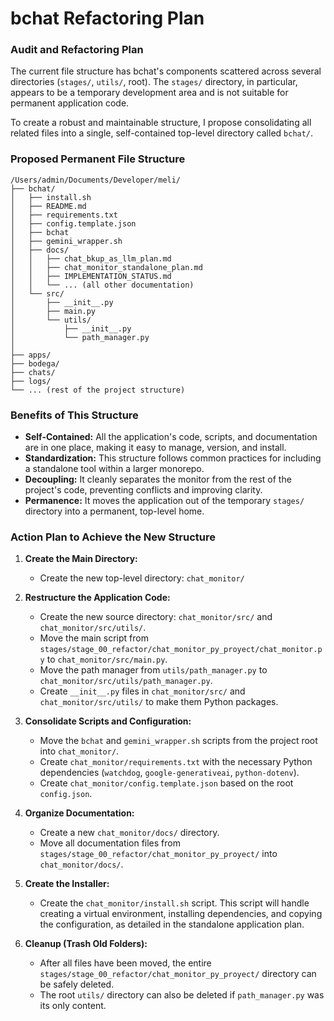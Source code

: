 # bchat Refactoring Plan

### Audit and Refactoring Plan

The current file structure has bchat's components scattered across several directories (`stages/`, `utils/`, root). The `stages/` directory, in particular, appears to be a temporary development area and is not suitable for permanent application code.

To create a robust and maintainable structure, I propose consolidating all related files into a single, self-contained top-level directory called `bchat/`.

### Proposed Permanent File Structure

```
/Users/admin/Documents/Developer/meli/
├── bchat/
│   ├── install.sh
│   ├── README.md
│   ├── requirements.txt
│   ├── config.template.json
│   ├── bchat
│   ├── gemini_wrapper.sh
│   ├── docs/
│   │   ├── chat_bkup_as_llm_plan.md
│   │   ├── chat_monitor_standalone_plan.md
│   │   ├── IMPLEMENTATION_STATUS.md
│   │   └── ... (all other documentation)
│   └── src/
│       ├── __init__.py
│       ├── main.py
│       └── utils/
│           ├── __init__.py
│           └── path_manager.py
│
├── apps/
├── bodega/
├── chats/
├── logs/
└── ... (rest of the project structure)
```

### Benefits of This Structure

*   **Self-Contained:** All the application's code, scripts, and documentation are in one place, making it easy to manage, version, and install.
*   **Standardization:** This structure follows common practices for including a standalone tool within a larger monorepo.
*   **Decoupling:** It cleanly separates the monitor from the rest of the project's code, preventing conflicts and improving clarity.
*   **Permanence:** It moves the application out of the temporary `stages/` directory into a permanent, top-level home.

### Action Plan to Achieve the New Structure

1.  **Create the Main Directory:**
    *   Create the new top-level directory: `chat_monitor/`

2.  **Restructure the Application Code:**
    *   Create the new source directory: `chat_monitor/src/` and `chat_monitor/src/utils/`.
    *   Move the main script from `stages/stage_00_refactor/chat_monitor_py_proyect/chat_monitor.py` to `chat_monitor/src/main.py`.
    *   Move the path manager from `utils/path_manager.py` to `chat_monitor/src/utils/path_manager.py`.
    *   Create `__init__.py` files in `chat_monitor/src/` and `chat_monitor/src/utils/` to make them Python packages.

3.  **Consolidate Scripts and Configuration:**
    *   Move the `bchat` and `gemini_wrapper.sh` scripts from the project root into `chat_monitor/`.
    *   Create `chat_monitor/requirements.txt` with the necessary Python dependencies (`watchdog`, `google-generativeai`, `python-dotenv`).
    *   Create `chat_monitor/config.template.json` based on the root `config.json`.

4.  **Organize Documentation:**
    *   Create a new `chat_monitor/docs/` directory.
    *   Move all documentation files from `stages/stage_00_refactor/chat_monitor_py_proyect/` into `chat_monitor/docs/`.

5.  **Create the Installer:**
    *   Create the `chat_monitor/install.sh` script. This script will handle creating a virtual environment, installing dependencies, and copying the configuration, as detailed in the standalone application plan.

6.  **Cleanup (Trash Old Folders):**
    *   After all files have been moved, the entire `stages/stage_00_refactor/chat_monitor_py_proyect/` directory can be safely deleted.
    *   The root `utils/` directory can also be deleted if `path_manager.py` was its only content.